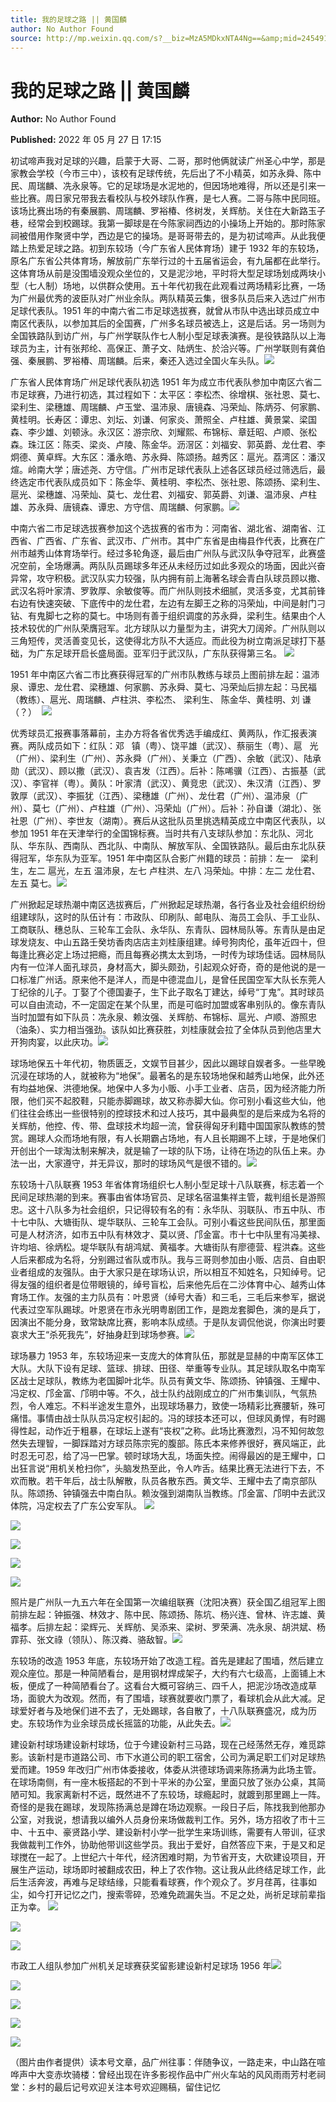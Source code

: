 ```yaml
---
title: 我的足球之路 || 黄国麟
author: No Author Found
source: http://mp.weixin.qq.com/s?__biz=MzA5MDkxNTA4Ng==&amp;mid=2454912277&amp;idx=1&amp;sn=077d5de0493512d35f283b76304fbc99&amp;chksm=87a23574b0d5bc62e02f0f9aac972ecfb2d0526203996564f8b790bb881ddbde430bfabf85ab#rd
---
```


# 我的足球之路 || 黄国麟

**Author:** No Author Found

**Published:** 2022 年 05 月 27 日 17:15

初试啼声我对足球的兴趣，启蒙于大哥、二哥，那时他俩就读广州圣心中学，那是家教会学校（今市三中），该校有足球传统，先后出了不小精英，如苏永舜、陈中民、周瑞麟、冼永泉等。它的足球场是水泥地的，但因场地难得，所以还是引来一些比赛。周日家兄带我去看校队与校外球队作赛，是七人赛。二哥与陈中民同班。该场比赛出场的有秦展鹏、周瑞麟、罗裕椿、佟树发，关辉舫。关住在大新路玉子巷，经常会到校踢球。我第一脚球是在今陈家祠西边的小操场上开始的。那时陈家祠被借用作聚贤中学，西边是它的操场。是哥哥带去的，是为初试啼声。从此我便踏上热爱足球之路。初到东较场（今广东省人民体育场）建于 1932 年的东较场，原名广东省公共体育场，解放前广东举行过的十五届省运会，有九届都在此举行。这体育场从前是没围墙没观众坐位的，又是泥沙地，平时将大型足球场划成两块小型（七人制）场地，以供群众使用。五十年代初我在此观看过两场精彩比赛，一场为广州最优秀的波臣队对广州业余队。两队精英云集，很多队员后来入选过广州市足球代表队。1951 年的中南六省二市足球选拔赛，就曾从市队中选出球员成立中南区代表队，以参加其后的全国赛，广州多名球员被选上，这是后话。另一场则为全国铁路队到访广州，与广州学联队作七人制小型足球表演赛。是役铁路队以上海球员为主，计有张邦纶、高保正、萧子文、陆炳生、於洽兴等。广州学联则有龚伯强、秦展鹏、罗裕椿、周瑞麟。后来，秦还入选过全国火车头队。![](https://mmbiz.qpic.cn/mmbiz_png/Ljib4So7yuWiabSTIoEWk37O8bDc8GXicQfsiaiaOiaSN5lKiaIWS3mvSiaB6wQkQVb9NibfiabUwQ6C0930bqBpUZmaZFSw/640?wx_fmt=png)

广东省人民体育场广州足球代表队初选 1951 年为成立市代表队参加中南区六省二市足球赛，乃进行初选，其过程如下：太平区：李松杰、徐增棋、张社恩、莫七、梁利生、梁穗雄、周瑞麟、卢玉堂、温沛泉、唐镜森、冯荣灿、陈炳芬、何家鹏、黄桂明。长寿区：谭忠、刘坛、刘谦、何家炎、萧照全、卢柱雄、黄景棠、梁国森、李少雄、刘顿泳。永汉区：游宗欣、刘耀熙、布锦标、章廷昭、卢顺、张松森。珠江区：陈奀、梁炎、卢陵、陈金华。沥滘区：刘福安、郭英爵、龙仕君、李炯德、黄卓辉。大东区：潘永皓、苏永舜、陈颂扬。越秀区：扈光。荔湾区：潘汉煊。岭南大学；唐述尧、方守信。广州市足球代表队上述各区球员经过筛选后，最终选定市代表队成员如下：陈金华、黄桂明、李松杰、张社恩、陈颂扬、梁利生、扈光、梁穗雄、冯荣灿、莫七、龙仕君、刘福安、郭英爵、刘谦、温沛泉、卢柱雄、苏永舜、唐镜森、谭忠、方守信、周瑞麟、何家鹏。![](https://mmbiz.qpic.cn/mmbiz_png/Ljib4So7yuWiabSTIoEWk37O8bDc8GXicQfsiaiaOiaSN5lKiaIWS3mvSiaB6wQkQVb9NibfiabUwQ6C0930bqBpUZmaZFSw/640?wx_fmt=png)

中南六省二市足球选拔赛参加这个选拔赛的省市为：河南省、湖北省、湖南省、江西省、广西省、广东省、武汉市、广州市。其中广东省是由梅县作代表，比赛在广州市越秀山体育场举行。经过多轮角逐，最后由广州队与武汉队争夺冠军，此赛盛况空前，全场爆满。两队队员踢球多年还从未经历过如此多观众的场面，因此兴奋异常，攻守积极。武汉队实力较强，队内拥有前上海著名球会青白队球员顾以撒、武汉名将叶家清、罗敦厚、余敏俊等。而广州队则技术细腻，灵活多变，尤其前锋右边有快速突破、下底传中的龙仕君，左边有左脚王之称的冯荣灿，中间是射门刁钻、有鬼脚七之称的莫七。中场则有善于组织调度的苏永舜，梁利生。结果由个人技术较优的广州队荣膺冠军。北方球队以力量型为主，讲究大刀阔斧。广州队则以三角短传，灵活善变见长，这使得北方队不大适应。而此役为树立南派足球打下基础，为广东足球开启长盛局面。亚军归于武汉队，广东队获得第三名。 ![](https://mmbiz.qpic.cn/mmbiz_jpg/PJWG74pLsMbCvkw6BO0dqJI1VyFzJwFNI7fORiczaz5RQhyrOHVU5NhbIibIiaV1mLO1qnMBMhp1cJQMusXVLicL9w/640)

1951 年中南区六省二市比赛获得冠军的广州市队教练与球员上图前排左起：温沛泉、谭忠、龙仕君、梁穗雄、何家鹏、苏永舜、莫七、冯荣灿后排左起：马民福（教练）、扈光、周瑞麟、卢柱洪、李松杰、 梁利生、 陈金华、黄桂明、刘 谦（？）  ![](https://mmbiz.qpic.cn/mmbiz_png/Ljib4So7yuWiabSTIoEWk37O8bDc8GXicQfsiaiaOiaSN5lKiaIWS3mvSiaB6wQkQVb9NibfiabUwQ6C0930bqBpUZmaZFSw/640?wx_fmt=png)

优秀球员汇报赛事落幕前，主办方将各省优秀选手编成红、黄两队，作汇报表演赛。两队成员如下：红队：邓   镇（粤）、饶平雄（武汉）、蔡丽生（粤）、扈   光（广州）、梁利生（广州）、苏永舜（广州）、关秉立（广西）、余敏（武汉）、陆承勋（武汉）、顾以撒（武汉）、袁吉发（江西）。后补：陈唏骥（江西）、古振基（武汉）、李官祥（粤）。黄队：叶家清（武汉）、黄竞忠（武汉）、朱汉清（江西）、罗敦厚（武汉）、李振犹（江西）、梁穗雄（广州）、龙仕君（广州）、温沛泉（广州）、莫七（广州）、卢柱雄（广州）、冯荣灿（广州）。后补：孙自谦（湖北）、张社恩（广州）、李世友（湖南）。赛后从这批队员里挑选精英成立中南区代表队，以参加 1951 年在天津举行的全国锦标赛。当时共有八支球队参加：东北队、河北队、华东队、西南队、西北队、中南队、解放军队、全国铁路队。最后由东北队获得冠军，华东队为亚军。1951 年中南区队合影广州籍的球员：前排：左一   梁利生，左二 扈光，左五 温沛泉，左七 卢柱洪、左八 冯荣灿。中排：左二 龙仕君、左五 莫七。![](https://mmbiz.qpic.cn/mmbiz_jpg/PJWG74pLsMbCvkw6BO0dqJI1VyFzJwFNvV6nph2xEqcrYdYukTibDztAU11M2icZnaD8PMR3y5NvzqrW6T1ib3QJw/640)

广州掀起足球热潮中南区选拔赛后，广州掀起足球热潮，各行各业及社会组织纷纷组建球队，这时的队伍计有：市政队、印刷队、邮电队、海员工会队、手工业队、工商联队、穗总队、三轮车工会队、永华队、东青队、园林局队等。东青队是由足球发烧友、中山五路壬癸坊香肉店店主刘桂康组建。绰号狗肉伦，虽年近四十，但每逢比赛必定上场过把瘾，而且每赛必携太太到场，一时传为球场佳话。园林局队内有一位洋人面孔球员，身材高大，脚头颇劲，引起观众好奇，奇的是他说的是一口标准广州话。原来他不是洋人，而是中德混血儿，是曾任民国空军大队长东莞人丁纪徐的儿子。丁娶了个德国妻子，生下此子取名丁建达，绰号“丁鬼”。其时球员可以自由流动，不一定固定在某个队里，而是可临时加盟或客串别队的。像东青队当时加盟有如下队员：冼永泉、赖汝强、关辉舫、布锦标、扈光、卢顺、游照忠（油条）、实力相当强劲。该队如比赛获胜，刘桂康就会拉了全体队员到他店里大开狗肉宴，以此庆功。![](https://mmbiz.qpic.cn/mmbiz_jpg/PJWG74pLsMbCvkw6BO0dqJI1VyFzJwFN6SZ6KCibr8icNPVLzxJxEbj3MPX9gxEV0vcibO1HPuVHf1UtbxTWhibjFw/640)

球场地保五十年代初，物质匮乏，文娱节目甚少，因此以踢球自娱者多。一些早晚沉浸在球场的人，就被称为“地保”。最著名的是东较场地保和越秀山地保，此外还有均益地保、洪德地保。地保中人多为小贩、小手工业者、店员，因为经济能力所限，他们买不起胶鞋，只能赤脚踢球，故又称赤脚大仙。你可别小看这些大仙，他们往往会练出一些很特别的控球技术和过人技巧，其中最典型的是后来成为名将的关辉舫，他控、传、带、盘球技术均超一流，曾获得匈牙利籍中国国家队教练的赞赏。踢球人众而场地有限，有人长期霸占场地，有人且长期踢不上球，于是地保们开创出个一球淘汰制来解决，就是输了一球的队下场，让待在场边的队伍上来。办法一出，大家遵守，并无异议，那时的球场风气是很不错的。![](https://mmbiz.qpic.cn/mmbiz_png/Ljib4So7yuWhoMXQpz7G8s5Ichm41TOo2nib05xqUVeweIEM7ElEevBeYSZiciaurCJ8uKe5I1uMq6CZe62voxY7pA/640?wx_fmt=png)

东较场十八队联赛 1953 年省体育场组织七人制小型足球十八队联赛，标志着一个民间足球热潮的到来。赛事由省体场官员、足球名宿温集祥主管，裁判组长是游照忠。这十八队多为社会组织，只记得较有名的有：永华队、羽联队、市五中队、市十七中队、大塘街队、堤华联队、三轮车工会队。可别小看这些民间队伍，那里面可是人材济济，如市五中队有林效才、莫以贤、邝金富。市十七中队里有冯美禄、许均培、徐炳松。堤华联队有胡鸿斌、黄福孝。大塘街队有廖德营、程洪森。这些人后来都成为名将，分别踢过省队或市队。我与三哥则参加由小贩、店员、自由职业者组成的友强队。由于大家只是在球场认识，所以相互不知姓名，只知绰号。记得友强的组织者是位带眼镜的，绰号盲松，后来他先后在二沙体育中心、越秀山体育场工作。友强的主力队员有：叶恩贤（绰号大香）和三毛，三毛后来参军，据说代表过空军队踢球。叶恩贤在市永光明粤剧团工作，是跑龙套脚色，演的是兵丁，因演出不能分身，致常缺席比赛，影响本队成绩。于是队友调侃他说，你演出时要哀求大王“杀死我先”，好抽身赶到球场参赛。![](https://mmbiz.qpic.cn/mmbiz_png/Ljib4So7yuWiabSTIoEWk37O8bDc8GXicQfsiaiaOiaSN5lKiaIWS3mvSiaB6wQkQVb9NibfiabUwQ6C0930bqBpUZmaZFSw/640?wx_fmt=png)

球场暴力 1953 年，东较场迎来一支庞大的体育队伍，那就是显赫的中南军区体工大队。大队下设有足球、篮球、排球、田径、举重等专业队。其足球队取名中南军区战士足球队，教练为老国脚叶北华。队员有黄文华、陈颂扬、钟镇强、王耀中、冯定权、邝金富、邝明中等。不久，战士队约战刚成立的广州市集训队，气氛热烈，令人难忘。不料半途发生意外，出现球场暴力，致使一场精彩比赛腰斩，殊可痛惜。事情由战士队队员冯定权引起的。冯的球技本还可以，但球风勇悍，有时踢得性起，动作近于粗暴，在球坛上遂有“丧权”之称。此场比赛激烈，冯不知何故忽然失去理智，一脚踩踏对方球员陈宗宪的腹部。陈氏本来修养很好，赛风端正，此时忍无可忍，给了冯一巴掌。顿时球场大乱，场面失控。闹得最凶的是王耀中，口出狂言说“用机关枪扫你”，头脑发热至此，令人咋舌。结果比赛无法进行下去，不欢而散。若干年后，战士队解散，队员各散东西。黄文华、王耀中去了南京部队队。陈颂扬、钟镇强去中南白队。赖汝强到湖南队当教练。邝金富、邝明中去武汉体院，冯定权去了广东公安军队。 ![](https://mmbiz.qpic.cn/mmbiz_jpg/PJWG74pLsMbCvkw6BO0dqJI1VyFzJwFNSbxUuFd1iaZAObKyTiajLV56icXic7hCjnKsl5wW0ngmyH2ahKbBeBjxIQ/640)

![](https://mmbiz.qpic.cn/mmbiz_png/Ljib4So7yuWiabSTIoEWk37O8bDc8GXicQfsiaiaOiaSN5lKiaIWS3mvSiaB6wQkQVb9NibfiabUwQ6C0930bqBpUZmaZFSw/640?wx_fmt=png)

![](https://mmbiz.qpic.cn/mmbiz_png/Ljib4So7yuWiabSTIoEWk37O8bDc8GXicQfsiaiaOiaSN5lKiaIWS3mvSiaB6wQkQVb9NibfiabUwQ6C0930bqBpUZmaZFSw/640?wx_fmt=png)

![](https://mmbiz.qpic.cn/mmbiz_png/Ljib4So7yuWiabSTIoEWk37O8bDc8GXicQfsiaiaOiaSN5lKiaIWS3mvSiaB6wQkQVb9NibfiabUwQ6C0930bqBpUZmaZFSw/640?wx_fmt=png)

![](https://mmbiz.qpic.cn/mmbiz_png/Ljib4So7yuWiabSTIoEWk37O8bDc8GXicQfsiaiaOiaSN5lKiaIWS3mvSiaB6wQkQVb9NibfiabUwQ6C0930bqBpUZmaZFSw/640?wx_fmt=png)

照片是广州队一九五六年在全国第一次编组联赛（沈阳决赛）获全国乙组冠军上图前排左起：钟振强、林效才、陈中民、陈颂扬、陈坑、杨兴连、曾林、许志雄、黄福孝。后排左起：梁辉元、关辉舫、吴添来、梁树、罗荣满、冼永泉、胡洪斌、杨霏荪、张文祿（领队）、陈汉粦、骆敌智。![](https://mmbiz.qpic.cn/mmbiz_png/Ljib4So7yuWgIM7ul7KPyPelicJfZG8cwPd71T6oQqaPGLiaqH1tOYuhhtM3OCrukFRXvuZwaoPhCw5CJR0Nm9LBg/640?wx_fmt=png)

东较场的改造 1953 年底，东较场开始了改造工程。首先是建起了围墙，然后建立观众座位。那是一种简陋看台，是用钢材焊成架子，大约有六七级高，上面铺上木板，便成了一种简陋看台了。这看台大概可容纳三、四千人，把泥沙场改造成草场，面貌大为改观。然而，有了围墙，球赛就要收门票了，看球机会从此大减。足球爱好者与及地保们进不去了，无处踢球，各自散了，十八队联赛盛况，成为历史。东较场作为业余球员成长摇篮的功能，从此失去。![](https://mmbiz.qpic.cn/mmbiz_png/Ljib4So7yuWgIM7ul7KPyPelicJfZG8cwPL819TibpbkibcichMBlVNPShcjDeGlnmS2BvgMJphwO2o6gZicBzhPZSHw/640?wx_fmt=png)

建设新村球场建设新村球场，位于今建设新村三马路，现在己经荡然无存，难觅踪影。该新村是市道路公司、市下水道公司的职工宿舍，公司为满足职工们对足球热爱而建。1959 年改归广州市体委接收，体委从洪德球场调来陈扬满为此场主管。在球场南侧，有一座木板搭起的不到十平米的办公室，里面只放了张办公桌，其简陋可知。我家离新村不远，既然进不了东较场，球瘾起时，就踱到那里踢上一阵。奇怪的是我在踢球，发现陈扬满总是蹲在场边观察。一段日子后，陈找我到他那办公室，对我说，想请我以编外人员身份来场做裁判工作。另外，场方招收了市十三中、十五中、豪贤路小学、建设新村小学一批学生来场训练，需要有人带训，征求我做裁判工作外，协助他带训这些学员。我出于爱好，自然答应下来，于是又和足球搅在一起了。上世纪六十年代，经济困难时期，为节省开支，大砍建设项目，开展生产运动，球场即时被翻成农田，种上了农作物。这让我从此终结足球工作，此后生活奔波，再难与足球结缘，只能看看球赛，作个观众了。岁月荏苒，往事如尘，如今打开记忆之门，搜索零碎，恐难免疏漏失当。不足之处，尚祈足球前辈指正为幸。 ![](https://mmbiz.qpic.cn/mmbiz_jpg/PJWG74pLsMbCvkw6BO0dqJI1VyFzJwFNbwMfR4kjtl13Wad7uVrSQ49GiaGtH4YZiaicTf7eOSUdbXqU8Z1RVica5A/640)

![](https://mmbiz.qpic.cn/mmbiz_png/Ljib4So7yuWgIM7ul7KPyPelicJfZG8cwPeZVfWtUBrpn7T3MCYx0cL9KOHGw5boUF0hY15568fPIpaUfJDkTibtQ/640?wx_fmt=png)

![](https://mmbiz.qpic.cn/mmbiz_png/Ljib4So7yuWgIM7ul7KPyPelicJfZG8cwP6Vs3jDicKora5ppfpHOjYBnkVCs7icRI8GjVLR9RTlGiciaC0oCsZOKFEQ/640?wx_fmt=png)

市政工人组队参加广州机关足球赛获奖留影建设新村足球场 1956 年![](https://mmbiz.qpic.cn/mmbiz_png/Ljib4So7yuWiabSTIoEWk37O8bDc8GXicQfsiaiaOiaSN5lKiaIWS3mvSiaB6wQkQVb9NibfiabUwQ6C0930bqBpUZmaZFSw/640?wx_fmt=png)

![](https://mmbiz.qpic.cn/mmbiz_png/Ljib4So7yuWiabSTIoEWk37O8bDc8GXicQfsiaiaOiaSN5lKiaIWS3mvSiaB6wQkQVb9NibfiabUwQ6C0930bqBpUZmaZFSw/640?wx_fmt=png)

![](https://mmbiz.qpic.cn/mmbiz_png/Ljib4So7yuWj9wtb7lbnqprQub5sJtNy0DFVZ02hvg0zqUObxkzCdVZdI2yffMjFTt7p84OyWTiaJNnjM2TgWWPw/640?wx_fmt=png)

![](https://mmbiz.qpic.cn/mmbiz_jpg/PJWG74pLsMbCvkw6BO0dqJI1VyFzJwFN3Rs4GjMUBkVwqbCDVZ21Okv8U1IkKRFbGjJu4oPfb3XD9asPoe2rTw/640)

![](https://mmbiz.qpic.cn/mmbiz_png/Ljib4So7yuWj9wtb7lbnqprQub5sJtNy0DFVZ02hvg0zqUObxkzCdVZdI2yffMjFTt7p84OyWTiaJNnjM2TgWWPw/640?wx_fmt=png)

（图片由作者提供）读本号文章，品广州往事：伴随争议，一路走来，中山路在喧哗声中大变赤坎骑楼：曾经出现在许多影视作品中广州火车站的风风雨雨芳村老祠堂：乡村的最后记号欢迎关注本号欢迎赐稿，留住记忆
